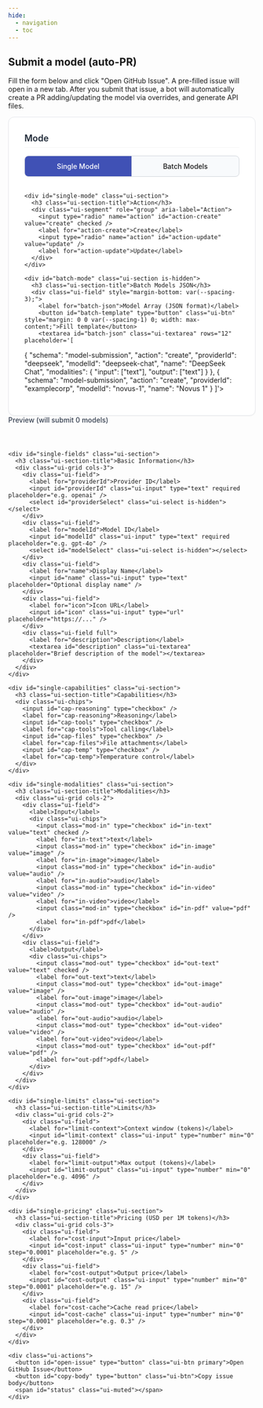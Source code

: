 ```yaml
---
hide:
  - navigation
  - toc
---
```


## Submit a model (auto-PR)

Fill the form below and click "Open GitHub Issue". A pre-filled issue will open
in a new tab. After you submit that issue, a bot will automatically create a PR
adding/updating the model via overrides, and generate API files.

<style>
  /* 8px design system */
  :root {
    --spacing-1: 8px;   /* base spacing */
    --spacing-2: 16px;  /* small spacing */
    --spacing-3: 24px;  /* medium spacing */
    --spacing-4: 32px;  /* large spacing */
    --radius-sm: 8px;   /* small radius */
    --radius-md: 12px;  /* medium radius */
    --shadow-sm: 0 1px 2px 0 rgba(0,0,0,0.05);
    --shadow-md: 0 4px 6px -1px rgba(0,0,0,0.1), 0 2px 4px -1px rgba(0,0,0,0.06);
  }

  /* Card container */
  .ui-card {
    background: var(--md-default-bg-color, #fff);
    border: 1px solid var(--md-default-fg-color--lightest, #e5e7eb);
    border-radius: var(--radius-md);
    padding: var(--spacing-4);
    box-shadow: var(--shadow-sm);
    max-width: 896px;
    margin: 0 auto;
  }

  /* Title styles */
  .ui-section {
    margin-bottom: var(--spacing-4);
  }
  .ui-section:last-child {
    margin-bottom: 0;
  }
  .ui-section-title {
    font-size: 18px;
    font-weight: 600;
    color: var(--md-default-fg-color, #1f2937);
    margin: 0 0 var(--spacing-2) 0;
    padding-bottom: var(--spacing-1);
    border-bottom: 1px solid var(--md-default-fg-color--lightest, #f3f4f6);
  }

  /* Grid layout */
  .ui-grid {
    display: grid;
    gap: var(--spacing-2);
  }
  .ui-grid.cols-2 {
    grid-template-columns: 1fr;
  }
  .ui-grid.cols-3 {
    grid-template-columns: 1fr;
  }
  @media (min-width: 640px) {
    .ui-grid.cols-2 {
      grid-template-columns: repeat(2, 1fr);
    }
    .ui-grid.cols-3 {
      grid-template-columns: repeat(2, 1fr);
    }
  }
  @media (min-width: 1024px) {
    .ui-grid.cols-3 {
      grid-template-columns: repeat(3, 1fr);
    }
  }

  /* Form fields */
  .ui-field {
    display: flex;
    flex-direction: column;
  }
  .ui-field.full {
    grid-column: 1 / -1;
  }
  .ui-field label {
    font-size: 14px;
    font-weight: 500;
    color: var(--md-default-fg-color, #374151);
    margin-bottom: var(--spacing-1);
  }

  /* Input styles */
  .ui-input,
  .ui-textarea,
  .ui-select {
    width: 100%;
    padding: 12px 16px;
    border: 1px solid var(--md-default-fg-color--lightest, #d1d5db);
    background: var(--md-default-bg-color, #fff);
    border-radius: var(--radius-sm);
    font: inherit;
    font-size: 14px;
    transition: all 0.2s ease;
  }
  .ui-input:focus,
  .ui-textarea:focus,
  .ui-select:focus {
    outline: none;
    border-color: var(--md-primary-fg-color, #4051b5);
    box-shadow: 0 0 0 3px rgba(64, 81, 181, 0.1);
  }
  .ui-textarea {
    min-height: 96px;
    resize: vertical;
    font-family: inherit;
  }
  .is-hidden { display: none !important; }

  /* Chip components */
  .ui-chips {
    display: grid;
    gap: var(--spacing-1);
    grid-template-columns: repeat(auto-fit, minmax(80px, max-content));
  }
  .ui-chips input {
    position: absolute;
    opacity: 0;
    pointer-events: none;
  }
  .ui-chips label {
    display: flex;
    align-items: center;
    justify-content: center;
    padding: var(--spacing-1) 12px;
    border: 1px solid var(--md-default-fg-color--lightest, #d1d5db);
    background: var(--md-default-bg-color, #fff);
    border-radius: var(--radius-sm);
    font-size: 13px;
    font-weight: 500;
    cursor: pointer;
    user-select: none;
    transition: all 0.2s ease;
    text-align: center;
  }
  .ui-chips label:hover {
    border-color: var(--md-primary-fg-color, #4051b5);
    background: var(--md-code-bg-color, #f8fafc);
  }
  .ui-chips input:checked + label {
    background: var(--md-primary-fg-color, #4051b5);
    color: #fff;
    border-color: var(--md-primary-fg-color, #4051b5);
  }

  /* Segmented control */
  .ui-segment {
    display: grid;
    grid-template-columns: repeat(2, 1fr);
    border: 1px solid var(--md-default-fg-color--lightest, #d1d5db);
    border-radius: var(--radius-sm);
    overflow: hidden;
    background: var(--md-code-bg-color, #f8fafc);
  }
  .ui-segment input {
    position: absolute;
    opacity: 0;
    pointer-events: none;
  }
  .ui-segment label {
    padding: 12px 16px;
    font-size: 14px;
    font-weight: 500;
    text-align: center;
    cursor: pointer;
    transition: all 0.2s ease;
    border-right: 1px solid var(--md-default-fg-color--lightest, #d1d5db);
  }
  .ui-segment label:last-child {
    border-right: none;
  }
  .ui-segment input:checked + label {
    background: var(--md-primary-fg-color, #4051b5);
    color: #fff;
  }

  /* Button group */
  .ui-actions {
    display: grid;
    grid-auto-flow: column;
    grid-auto-columns: max-content;
    gap: 12px;
    align-items: center;
    padding-top: var(--spacing-3);
    border-top: 1px solid var(--md-default-fg-color--lightest, #f3f4f6);
  }
  .ui-btn {
    appearance: none;
    display: inline-flex;
    align-items: center;
    justify-content: center;
    padding: 12px 20px;
    border: 1px solid var(--md-default-fg-color--lightest, #d1d5db);
    background: var(--md-default-bg-color, #fff);
    color: var(--md-default-fg-color, #374151);
    border-radius: var(--radius-sm);
    font-size: 14px;
    font-weight: 500;
    cursor: pointer;
    transition: all 0.2s ease;
    text-decoration: none;
  }
  .ui-btn:hover {
    background: var(--md-code-bg-color, #f8fafc);
    border-color: var(--md-primary-fg-color, #4051b5);
  }
  .ui-btn.primary {
    background: var(--md-primary-fg-color, #4051b5);
    color: #fff;
    border-color: var(--md-primary-fg-color, #4051b5);
  }
  .ui-btn.primary:hover {
    background: var(--md-primary-fg-color, #3648a0);
  }
  .ui-muted {
    font-size: 13px;
    color: var(--md-default-fg-color--light, #6b7280);
  }
</style>

<div id="model-submit" data-repo="basellm/llm-metadata">
  <form onsubmit="return false" class="ui-card">
    <div class="ui-section">
      <h3 class="ui-section-title">Mode</h3>
      <div class="ui-segment" role="group" aria-label="Mode">
        <input type="radio" name="mode" id="mode-single" value="single" checked />
        <label for="mode-single">Single Model</label>
        <input type="radio" name="mode" id="mode-batch" value="batch" />
        <label for="mode-batch">Batch Models</label>
      </div>
    </div>

    <div id="single-mode" class="ui-section">
      <h3 class="ui-section-title">Action</h3>
      <div class="ui-segment" role="group" aria-label="Action">
        <input type="radio" name="action" id="action-create" value="create" checked />
        <label for="action-create">Create</label>
        <input type="radio" name="action" id="action-update" value="update" />
        <label for="action-update">Update</label>
      </div>
    </div>

    <div id="batch-mode" class="ui-section is-hidden">
      <h3 class="ui-section-title">Batch Models JSON</h3>
      <div class="ui-field" style="margin-bottom: var(--spacing-3);">
        <label for="batch-json">Model Array (JSON format)</label>
        <button id="batch-template" type="button" class="ui-btn" style="margin: 0 0 var(--spacing-1) 0; width: max-content;">Fill template</button>
        <textarea id="batch-json" class="ui-textarea" rows="12" placeholder='[
  {
    "schema": "model-submission",
    "action": "create",
    "providerId": "deepseek",
    "modelId": "deepseek-chat",
    "name": "DeepSeek Chat",
    "modalities": { "input": ["text"], "output": ["text"] }
  },
  {
    "schema": "model-submission", 
    "action": "create",
    "providerId": "examplecorp",
    "modelId": "novus-1",
    "name": "Novus 1"
  }
]'></textarea>
      </div>
      <div id="batch-preview" class="ui-field">
        <label>Preview (will submit <span id="batch-count">0</span> models)</label>
        <div id="batch-list" class="ui-muted" style="font-size: 12px; max-height: 200px; overflow-y: auto; border: 1px solid var(--md-default-fg-color--lightest); border-radius: var(--radius-sm); padding: var(--spacing-2);"></div>
      </div>
    </div>

    <div id="single-fields" class="ui-section">
      <h3 class="ui-section-title">Basic Information</h3>
      <div class="ui-grid cols-3">
        <div class="ui-field">
          <label for="providerId">Provider ID</label>
          <input id="providerId" class="ui-input" type="text" required placeholder="e.g. openai" />
          <select id="providerSelect" class="ui-select is-hidden"></select>
        </div>
        <div class="ui-field">
          <label for="modelId">Model ID</label>
          <input id="modelId" class="ui-input" type="text" required placeholder="e.g. gpt-4o" />
          <select id="modelSelect" class="ui-select is-hidden"></select>
        </div>
        <div class="ui-field">
          <label for="name">Display Name</label>
          <input id="name" class="ui-input" type="text" placeholder="Optional display name" />
        </div>
        <div class="ui-field">
          <label for="icon">Icon URL</label>
          <input id="icon" class="ui-input" type="url" placeholder="https://..." />
        </div>
        <div class="ui-field full">
          <label for="description">Description</label>
          <textarea id="description" class="ui-textarea" placeholder="Brief description of the model"></textarea>
        </div>
      </div>
    </div>

    <div id="single-capabilities" class="ui-section">
      <h3 class="ui-section-title">Capabilities</h3>
      <div class="ui-chips">
        <input id="cap-reasoning" type="checkbox" />
        <label for="cap-reasoning">Reasoning</label>
        <input id="cap-tools" type="checkbox" />
        <label for="cap-tools">Tool calling</label>
        <input id="cap-files" type="checkbox" />
        <label for="cap-files">File attachments</label>
        <input id="cap-temp" type="checkbox" />
        <label for="cap-temp">Temperature control</label>
      </div>
    </div>

    <div id="single-modalities" class="ui-section">
      <h3 class="ui-section-title">Modalities</h3>
      <div class="ui-grid cols-2">
        <div class="ui-field">
          <label>Input</label>
          <div class="ui-chips">
            <input class="mod-in" type="checkbox" id="in-text" value="text" checked />
            <label for="in-text">text</label>
            <input class="mod-in" type="checkbox" id="in-image" value="image" />
            <label for="in-image">image</label>
            <input class="mod-in" type="checkbox" id="in-audio" value="audio" />
            <label for="in-audio">audio</label>
            <input class="mod-in" type="checkbox" id="in-video" value="video" />
            <label for="in-video">video</label>
            <input class="mod-in" type="checkbox" id="in-pdf" value="pdf" />
            <label for="in-pdf">pdf</label>
          </div>
        </div>
        <div class="ui-field">
          <label>Output</label>
          <div class="ui-chips">
            <input class="mod-out" type="checkbox" id="out-text" value="text" checked />
            <label for="out-text">text</label>
            <input class="mod-out" type="checkbox" id="out-image" value="image" />
            <label for="out-image">image</label>
            <input class="mod-out" type="checkbox" id="out-audio" value="audio" />
            <label for="out-audio">audio</label>
            <input class="mod-out" type="checkbox" id="out-video" value="video" />
            <label for="out-video">video</label>
            <input class="mod-out" type="checkbox" id="out-pdf" value="pdf" />
            <label for="out-pdf">pdf</label>
          </div>
        </div>
      </div>
    </div>

    <div id="single-limits" class="ui-section">
      <h3 class="ui-section-title">Limits</h3>
      <div class="ui-grid cols-2">
        <div class="ui-field">
          <label for="limit-context">Context window (tokens)</label>
          <input id="limit-context" class="ui-input" type="number" min="0" placeholder="e.g. 128000" />
        </div>
        <div class="ui-field">
          <label for="limit-output">Max output (tokens)</label>
          <input id="limit-output" class="ui-input" type="number" min="0" placeholder="e.g. 4096" />
        </div>
      </div>
    </div>

    <div id="single-pricing" class="ui-section">
      <h3 class="ui-section-title">Pricing (USD per 1M tokens)</h3>
      <div class="ui-grid cols-3">
        <div class="ui-field">
          <label for="cost-input">Input price</label>
          <input id="cost-input" class="ui-input" type="number" min="0" step="0.0001" placeholder="e.g. 5" />
        </div>
        <div class="ui-field">
          <label for="cost-output">Output price</label>
          <input id="cost-output" class="ui-input" type="number" min="0" step="0.0001" placeholder="e.g. 15" />
        </div>
        <div class="ui-field">
          <label for="cost-cache">Cache read price</label>
          <input id="cost-cache" class="ui-input" type="number" min="0" step="0.0001" placeholder="e.g. 0.3" />
        </div>
      </div>
    </div>

    <div class="ui-actions">
      <button id="open-issue" type="button" class="ui-btn primary">Open GitHub Issue</button>
      <button id="copy-body" type="button" class="ui-btn">Copy issue body</button>
      <span id="status" class="ui-muted"></span>
    </div>
  </form>
</div>

<script>
  (function () {
    const root = document.getElementById('model-submit');
    const repo = root.getAttribute('data-repo') || 'basellm/llm-metadata';
    const API_BASE = (root.getAttribute('data-api') || 'https://basellm.github.io/llm-metadata/api').replace(/\/$/, '');

    function value(id) { return (document.getElementById(id)?.value || '').trim(); }
    function num(id) { const v = value(id); return v ? Number(v) : undefined; }
    function checked(id) { return !!document.getElementById(id)?.checked; }
    function gather(className) {
      return Array.from(document.querySelectorAll('.' + className))
        .filter(x => x.checked)
        .map(x => x.value);
    }

    function buildPayload() {
      const mode = document.querySelector('input[name="mode"]:checked')?.value || 'single';
      
      if (mode === 'batch') {
        try {
          const batchText = value('batch-json');
          if (!batchText) return [];
          const parsed = JSON.parse(batchText);
          return Array.isArray(parsed) ? parsed : [parsed];
        } catch (e) {
          console.error('Batch JSON parse error:', e);
          return [];
        }
      }
      
      const providerId = value('providerId') || undefined;
      const modelId = value('modelId') || undefined;
      const payload = {
        schema: 'model-submission',
        action: (document.querySelector('input[name="action"]:checked')?.value || 'create'),
        providerId, modelId,
        name: value('name') || undefined,
        description: value('description') || undefined,
        reasoning: checked('cap-reasoning') || undefined,
        tool_call: checked('cap-tools') || undefined,
        attachment: checked('cap-files') || undefined,
        temperature: checked('cap-temp') || undefined,
        icon: value('icon') || undefined,
        modalities: { input: gather('mod-in'), output: gather('mod-out') },
        limit: { context: num('limit-context'), output: num('limit-output') },
        cost: { input: num('cost-input'), output: num('cost-output'), cache_read: num('cost-cache') },
      };
      const prune = (obj) => {
        if (!obj || typeof obj !== 'object') return obj;
        const out = Array.isArray(obj) ? [] : {};
        for (const [k, v] of Object.entries(obj)) {
          if (v === undefined || v === null) continue;
          if (typeof v === 'string' && v.trim() === '') continue;
          if (Array.isArray(v) && v.length === 0) continue;
          if (typeof v === 'object') {
            const pv = prune(v);
            if (pv === undefined || (typeof pv === 'object' && !Array.isArray(pv) && Object.keys(pv).length === 0)) continue;
            out[k] = pv;
          } else {
            out[k] = v;
          }
        }
        return out;
      };
      return prune(payload);
    }

    async function fetchJSON(url) {
      const res = await fetch(url, { cache: 'no-store' });
      if (!res.ok) throw new Error(`HTTP ${res.status}`);
      return res.json();
    }

    async function fetchFirstOk(urls) {
      for (const url of urls) {
        try { return await fetchJSON(url); } catch (_) {}
      }
      throw new Error('All fetch candidates failed');
    }

    function modelIdVariants(modelId) {
      const v = String(modelId || '');
      const underscore = v.replace(/:/g, '_');
      return Array.from(new Set([underscore, v].filter(Boolean)));
    }
    function normalizeId(id) {
      return String(id || '').replace(/:/g, '_');
    }

    async function loadProviders() {
      try {
        const data = await fetchJSON(`${API_BASE}/providers.json`).catch(() => fetchJSON(`${API_BASE}/newapi/vendors.json`));
        let list = [];
        if (Array.isArray(data)) list = data.map(x => x.id || x.name || x.providerId || x.key).filter(Boolean);
        else if (data && Array.isArray(data.providers)) list = data.providers.map(x => x.id || x.name || x.key).filter(Boolean);
        else list = Object.keys(data || {});
        const sel = document.getElementById('providerSelect');
        sel.innerHTML = '<option value="">Select provider…</option>' + (list || []).sort().map(p => `<option value="${p}">${p}</option>`).join('');
      } catch (e) {
        console.error('loadProviders failed', e);
      }
    }

    async function loadModels(providerId) {
      try {
        if (!providerId) { document.getElementById('modelSelect').innerHTML = '<option value="">Select model…</option>'; return; }
        let data = await fetchJSON(`${API_BASE}/providers/${encodeURIComponent(providerId)}.json`)
          .catch(() => fetchJSON(`${API_BASE}/i18n/en/providers/${encodeURIComponent(providerId)}.json`));
        let models = [];
        if (Array.isArray(data?.models)) models = data.models.map(m => (typeof m === 'string' ? m : (m?.id || m?.modelId))).filter(Boolean);
        else if (data?.models && typeof data.models === 'object') models = Object.keys(data.models);
        if (!models.length) {
          const all = await fetchJSON(`${API_BASE}/newapi/models.json`).catch(() => fetchJSON(`${API_BASE}/i18n/en/newapi/models.json`));
          if (Array.isArray(all)) models = all.filter(x => (x.providerId || x.provider || x.vendor) === providerId).map(x => x.id || x.modelId).filter(Boolean);
        }
        const sel = document.getElementById('modelSelect');
        sel.innerHTML = '<option value="">Select model…</option>' + (models || []).filter(Boolean).sort().map(m => `<option value="${m}">${m}</option>`).join('');
      } catch (e) {
        console.error('loadModels failed', e);
      }
    }

    function setValue(id, val) {
      const el = document.getElementById(id);
      if (!el) return;
      if (val === undefined || val === null) return;
      const s = typeof val === 'string' ? val : String(val);
      if (s.trim() === '') return;
      el.value = s;
    }
    function setNumber(id, val) {
      if (val === undefined || val === null || isNaN(Number(val))) return;
      const el = document.getElementById(id);
      if (el) el.value = String(val);
    }
    function setChips(className, values) {
      if (!values || (Array.isArray(values) && values.length === 0)) return;
      const set = new Set((Array.isArray(values) ? values : [values]).map(v => String(v).toLowerCase()));
      Array.from(document.querySelectorAll('.' + className)).forEach((el) => {
        el.checked = set.has(String(el.value).toLowerCase());
      });
    }
    function pick(obj, keys) {
      for (const k of keys) {
        const parts = k.split('.');
        let cur = obj;
        let ok = true;
        for (const p of parts) {
          if (cur && Object.prototype.hasOwnProperty.call(cur, p)) cur = cur[p]; else { ok = false; break; }
        }
        if (ok && cur !== undefined && cur !== null) return cur;
      }
      return undefined;
    }
    async function loadModelDetail(providerId, modelId) {
      try {
        if (!providerId || !modelId) return;
        const variants = modelIdVariants(modelId);
        const encProv = encodeURIComponent(providerId);
        const candidateUrls = [];
        for (const v of variants) {
          const enc = encodeURIComponent(v);
          candidateUrls.push(
            `${API_BASE}/models/${encProv}/${enc}.json`,
            `${API_BASE}/i18n/en/models/${encProv}/${enc}.json`
          );
        }
        let data = await fetchFirstOk(candidateUrls).catch(async () => {
          const all = await fetchFirstOk([
            `${API_BASE}/newapi/models.json`,
            `${API_BASE}/i18n/en/newapi/models.json`,
          ]).catch(() => []);
          if (Array.isArray(all)) {
            const normVariants = new Set(variants.map(normalizeId));
            const found = all.find(x => (x.providerId || x.provider || x.vendor) === providerId && (normVariants.has(normalizeId(x.id)) || normVariants.has(normalizeId(x.modelId))));
            return found || {};
          }
          return {};
        });

        setValue('name', pick(data, ['name', 'displayName', 'title']));
        setValue('description', pick(data, ['description', 'desc', 'summary']));
        setValue('icon', pick(data, ['icon', 'icon_url', 'logo']));

        const inMods = pick(data, ['modalities.input', 'input_modalities', 'input']);
        const outMods = pick(data, ['modalities.output', 'output_modalities', 'output']);
        setChips('mod-in', inMods);
        setChips('mod-out', outMods);

        setNumber('limit-context', pick(data, ['limit.context', 'context_window', 'contextWindow', 'context', 'contextTokens']));
        setNumber('limit-output', pick(data, ['limit.output', 'max_output_tokens', 'maxOutput', 'max_output', 'outputTokens']));

        const costInput = pick(data, ['cost.input', 'pricing.input', 'pricing.prompt', 'price.input', 'price_input', 'input_price']);
        const costOutput = pick(data, ['cost.output', 'pricing.output', 'pricing.completion', 'price.output', 'price_output', 'output_price']);
        const costCache = pick(data, ['cost.cache_read', 'pricing.cache_read', 'price.cache_read', 'cache_read_price']);
        setNumber('cost-input', costInput);
        setNumber('cost-output', costOutput);
        setNumber('cost-cache', costCache);

        const hasReasoning = !!pick(data, ['reasoning', 'features.reasoning', 'capabilities.reasoning', 'supportsReasoning']);
        const hasTools = !!pick(data, ['tool_call', 'tools', 'toolCalling', 'capabilities.tools', 'features.tools']);
        const hasAttach = !!pick(data, ['attachment', 'file', 'files', 'capabilities.files', 'features.files']);
        const hasTemp = !!pick(data, ['temperature', 'features.temperature', 'capabilities.temperature']);
        document.getElementById('cap-reasoning').checked = hasReasoning;
        document.getElementById('cap-tools').checked = hasTools;
        document.getElementById('cap-files').checked = hasAttach;
        document.getElementById('cap-temp').checked = hasTemp;

        const status = document.getElementById('status');
        if (status) status.textContent = 'Loaded current model details.';
      } catch (e) {
        console.error('loadModelDetail failed', e);
      }
    }

    function setMode(mode) {
      const isUpdate = mode === 'update';
      const providerInput = document.getElementById('providerId');
      const providerSelect = document.getElementById('providerSelect');
      const modelInput = document.getElementById('modelId');
      const modelSelect = document.getElementById('modelSelect');

      if (isUpdate) {
        providerInput.classList.add('is-hidden');
        modelInput.classList.add('is-hidden');
        providerSelect.classList.remove('is-hidden');
        modelSelect.classList.remove('is-hidden');
        loadProviders();
      } else {
        providerInput.classList.remove('is-hidden');
        modelInput.classList.remove('is-hidden');
        providerSelect.classList.add('is-hidden');
        modelSelect.classList.add('is-hidden');
        providerSelect.innerHTML = '';
        modelSelect.innerHTML = '';
      }
    }

    document.getElementById('providerSelect')?.addEventListener('change', function(){
      const providerId = this.value;
      document.getElementById('providerId').value = providerId || '';
      loadModels(providerId);
    });
    document.getElementById('modelSelect')?.addEventListener('change', function(){
      const modelId = this.value || '';
      document.getElementById('modelId').value = modelId;
      const providerId = document.getElementById('providerId').value || document.getElementById('providerSelect').value;
      loadModelDetail(providerId, modelId);
    });

    // Mode switching
    function toggleMode() {
      const mode = document.querySelector('input[name="mode"]:checked')?.value || 'single';
      const isBatch = mode === 'batch';
      
      document.getElementById('single-mode').classList.toggle('is-hidden', isBatch);
      document.getElementById('batch-mode').classList.toggle('is-hidden', !isBatch);
      document.getElementById('single-fields').classList.toggle('is-hidden', isBatch);
      document.getElementById('single-capabilities').classList.toggle('is-hidden', isBatch);
      document.getElementById('single-modalities').classList.toggle('is-hidden', isBatch);
      document.getElementById('single-limits').classList.toggle('is-hidden', isBatch);
      document.getElementById('single-pricing').classList.toggle('is-hidden', isBatch);
      
      if (isBatch) {
        updateBatchPreview();
      }
    }
    
    // Batch preview update
    function updateBatchPreview() {
      try {
        const batchText = value('batch-json');
        const countEl = document.getElementById('batch-count');
        const listEl = document.getElementById('batch-list');
        
        if (!batchText.trim()) {
          countEl.textContent = '0';
          listEl.innerHTML = '<div style="color: #9ca3af;">Please enter JSON array</div>';
          return;
        }
        
        const parsed = JSON.parse(batchText);
        const models = Array.isArray(parsed) ? parsed : [parsed];
        countEl.textContent = String(models.length);
        
        const items = models.map((m, i) => {
          const prov = m.providerId || '?';
          const model = m.modelId || '?';
          const action = m.action || 'create';
          const name = m.name || '';
          return `<div style="margin-bottom: 4px;"><strong>${i+1}.</strong> ${action} <code>${prov}/${model}</code> ${name ? `(${name})` : ''}</div>`;
        }).join('');
        
        listEl.innerHTML = items || '<div style="color: #9ca3af;">No valid models</div>';
      } catch (e) {
        const countEl = document.getElementById('batch-count');
        const listEl = document.getElementById('batch-list');
        countEl.textContent = '0';
        listEl.innerHTML = `<div style="color: #ef4444;">JSON format error: ${e.message}</div>`;
      }
    }
    
    document.getElementById('mode-single')?.addEventListener('change', toggleMode);
    document.getElementById('mode-batch')?.addEventListener('change', toggleMode);
    document.getElementById('batch-json')?.addEventListener('input', updateBatchPreview);
    document.getElementById('batch-template')?.addEventListener('click', function(){
      const template = [
        {
          schema: 'model-submission',
          action: 'create',
          providerId: 'examplecorp',
          modelId: 'novus-1',
          id: 'novus-1',
          name: 'Novus 1',
          description: 'Fictional example multimodal model.',
          tags: ['example', 'fictional', 'demo'],
          icon: 'Novus.Color',
          iconURL: 'https://example.com/novus.png',
          reasoning: true,
          tool_call: true,
          attachment: true,
          temperature: true,
          modalities: { input: ['text', 'image', 'audio', 'video', 'pdf'], output: ['text', 'image', 'audio', 'video', 'pdf'] },
          limit: { context: 128000, output: 4096 },
          cost: { input: 5, output: 15, cache_read: 0.3 }
        },
        {
          schema: 'model-submission',
          action: 'update',
          providerId: 'deepseek',
          modelId: 'deepseek-chat',
          name: 'DeepSeek Chat',
          modalities: { input: ['text'], output: ['text'] }
        }
      ];
      const el = document.getElementById('batch-json');
      if (el) el.value = JSON.stringify(template, null, 2);
      updateBatchPreview();
    });
    
    document.getElementById('action-create')?.addEventListener('change', function(){ if (this.checked) setMode('create'); });
    document.getElementById('action-update')?.addEventListener('change', function(){ if (this.checked) setMode('update'); });
    
    toggleMode();
    setMode(document.querySelector('input[name="action"]:checked')?.value || 'create');

    function buildIssue() {
      const p = buildPayload();
      const mode = document.querySelector('input[name="mode"]:checked')?.value || 'single';
      
      let title, body;
      if (mode === 'batch' && Array.isArray(p)) {
        const count = p.length;
        const providers = [...new Set(p.map(m => m.providerId).filter(Boolean))];
        const providerList = providers.length > 3 ? `${providers.slice(0, 3).join(', ')} & ${providers.length - 3} more` : providers.join(', ');
        
        title = `[Batch Submission] ${count} models (${providerList})`;
        
        const modelList = p.map((m, i) => {
          const prov = m.providerId || 'unknown';
          const model = m.modelId || 'unknown';
          const action = m.action === 'update' ? 'Update' : 'Create';
          const name = m.name ? ` - ${m.name}` : '';
          return `${i + 1}. **${action}** \`${prov}/${model}\`${name}`;
        }).join('\n');
        
        body = [
          `🚀 **Batch Model Submission Request**`,
          ``,
          `This issue was generated from the website form (batch mode). A bot will automatically process and create a PR.`,
          ``,
          `## 📋 Submission Summary`,
          `- **Total Count**: ${count} models`,
          `- **Providers**: ${providerList}`,
          `- **Mode**: Batch Processing`,
          ``,
          `## 📝 Model Details`,
          modelList,
          ``,
          `## 🔧 Technical Information`,
          `<details><summary>Complete JSON Data</summary>`,
          '',
          '```json',
          JSON.stringify(p, null, 2),
          '```',
          '',
          `</details>`,
          ``,
          `---`,
          `*This issue will be automatically processed, creating individual override files for each model*`,
        ].join('\n');
      } else {
        const single = Array.isArray(p) ? p[0] || {} : p;
        const action = single.action === 'update' ? 'Update' : 'Create';
        const actionIcon = single.action === 'update' ? '✏️' : '➕';
        
        title = `[${action} Model] ${single.providerId ?? 'unknown'}/${single.modelId ?? 'unknown'}`;
        
        body = [
          `${actionIcon} **${action} Model Request**`,
          ``,
          `This issue was generated from the website form. A bot will automatically process and create a PR.`,
          ``,
          `## 📋 Model Information`,
          `- **Provider**: \`${single.providerId ?? 'Not specified'}\``,
          `- **Model ID**: \`${single.modelId ?? 'Not specified'}\``,
          single.name ? `- **Display Name**: ${single.name}` : '',
          single.description ? `- **Description**: ${single.description}` : '',
          `- **Action Type**: ${action}`,
          ``,
          `## 🔧 Technical Information`,
          `<details><summary>Complete Configuration Data</summary>`,
          '',
          '```json',
          JSON.stringify(single, null, 2),
          '```',
          '',
          `</details>`,
          ``,
          `---`,
          `*This issue will be automatically processed and generate the corresponding model override file*`,
        ].filter(Boolean).join('\n');
      }
      return { title, body };
    }

    function openIssue() {
      const { title, body } = buildIssue();
      const url = new URL(`https://github.com/${repo}/issues/new`);
      const params = new URLSearchParams({ title, body, labels: 'model-submission' });
      url.search = params.toString();
      const full = url.toString();
      if (full.length > 7500) {
        navigator.clipboard?.writeText(body);
        document.getElementById('status').textContent = 'Body copied to clipboard. Please paste it after the page opens.';
        const u = new URL(`https://github.com/${repo}/issues/new`);
        u.search = new URLSearchParams({ title, labels: 'model-submission' }).toString();
        window.open(u.toString(), '_blank');
      } else {
        window.open(full, '_blank');
      }
    }

    document.getElementById('open-issue').addEventListener('click', openIssue);
    document.getElementById('copy-body').addEventListener('click', function(){
      const { body } = buildIssue();
      navigator.clipboard?.writeText(body);
      document.getElementById('status').textContent = 'Copied to clipboard';
    });
  })();
</script>